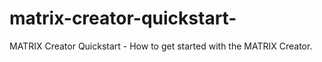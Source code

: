 # matrix-creator-quickstart-
MATRIX Creator Quickstart - How to get started with the MATRIX Creator.
